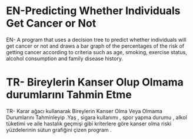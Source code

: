 # EN-Predicting Whether Individuals Get Cancer or Not
EN- A program that uses a decision tree to predict whether individuals will get cancer or not and draws a bar graph of the percentages of the risk of getting cancer according to criteria such as age, smoking, exercise status, alcohol consumption and family disease history.

# TR- Bireylerin Kanser Olup Olmama durumlarını Tahmin Etme
TR- Karar ağacı kullanarak Bireylerin Kanser Olma Veya Olmama Durumlarını Tahminleyip .Yaş , sigara kullanımı  , spor yapma durumu  , alkol tüketimi ve aile hastalık geçmişi gibi kriterlere göre kanser olma riski yüzdelerinin sütun grafiğini çizen program .
